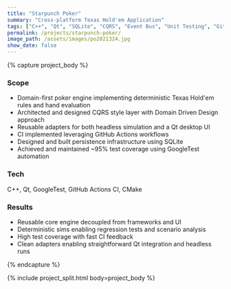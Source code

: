 ```yaml
---
title: "Starpunch Poker"
summary: "Cross-platform Texas Hold'em Application"
tags: ["C++", "Qt", "SQLite", "CQRS", "Event Bus", "Unit Testing", "GitHub Actions"]
permalink: /projects/starpunch-poker/
image_path: /assets/images/po2021324.jpg
show_date: false
---
```


{% capture project_body %}
### Scope
<ul>
  <li>Domain-first poker engine implementing deterministic Texas Hold'em rules and hand evaluation</li>
  <li>Architected and designed CQRS style layer with Domain Driven Design approach</li>
  <li>Reusable adapters for both headless simulation and a Qt desktop UI</li>
  <li>CI implemented leveraging GitHub Actions workflows</li>
  <li>Designed and built persistence infrastructure using SQLite</li>
  <li>Achieved and maintained ~95% test coverage using GoogleTest automation</li>
</ul>

### Tech
C++, Qt, GoogleTest, GitHub Actions CI, CMake

### Results
<ul>
  <li>Reusable core engine decoupled from frameworks and UI</li>
  <li>Deterministic sims enabling regression tests and scenario analysis</li>
  <li>High test coverage with fast CI feedback</li>
  <li>Clean adapters enabling straightforward Qt integration and headless runs</li>
</ul>
{% endcapture %}

{% include project_split.html body=project_body %}
